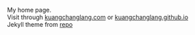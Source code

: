 My home page.  
Visit through [kuangchanglang.com](http://kuangchanglang.com) or [kuangchanglang.github.io](http://kuangchanglang.github.io)  
Jekyll theme from [repo](https://github.com/Simpleyyt/jekyll-jacman)   
